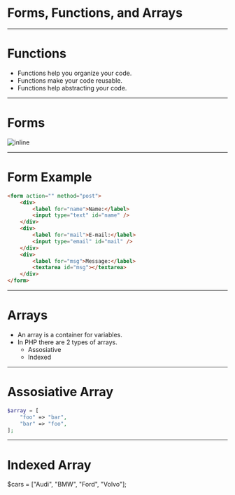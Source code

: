 # Forms, Functions, and Arrays

----

# Functions

- Functions help you organize your code.
- Functions make your code reusable.
- Functions help abstracting your code.

----

# Forms

![inline](https://i.imgflip.com/h6j8i.jpg)

----

# Form Example

```html
<form action="" method="post">
    <div>
        <label for="name">Name:</label>
        <input type="text" id="name" />
    </div>
    <div>
        <label for="mail">E-mail:</label>
        <input type="email" id="mail" />
    </div>
    <div>
        <label for="msg">Message:</label>
        <textarea id="msg"></textarea>
    </div>
</form>
```
----

# Arrays

- An array is a container for variables.
- In PHP there are 2 types of arrays.
    + Assosiative
    + Indexed

____
# Assosiative Array

```php
$array = [
    "foo" => "bar",
    "bar" => "foo",
];
```

----

# Indexed Array

$cars = ["Audi", "BMW", "Ford", "Volvo"];
